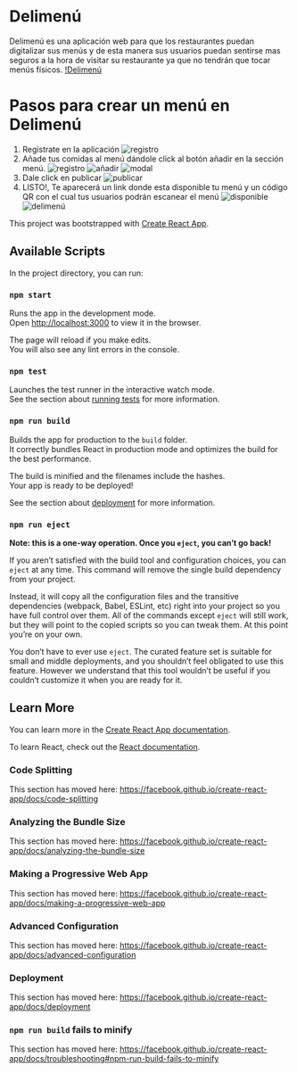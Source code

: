 # Delimenú
Delimenú es una aplicación web para que los restaurantes puedan digitalizar sus menús y de esta manera sus usuarios puedan sentirse mas seguros a la hora de visitar su restaurante ya que no tendrán que tocar menús físicos. 
[!Delimenú](https://servicios.juandagarcia.com/images/delimenu.jpg)

# Pasos para crear un menú en Delimenú 
1. Regístrate en la aplicación 
![registro](https://servicios.juandagarcia.com/images/register.png)
2. Añade tus comidas al menú dándole click al botón añadir en la sección menú.
![registro](https://servicios.juandagarcia.com/images/section.png)
![añadir](https://servicios.juandagarcia.com/images/anadir.jpg)
![modal](https://servicios.juandagarcia.com/images/modal.png)
3. Dale click en publicar 
![publicar](https://servicios.juandagarcia.com/images/publicar.jpg)
4. LISTO!, Te aparecerá un link donde esta disponible tu menú y un código QR con el cual tus usuarios podrán escanear el menú 
![disponible](https://servicios.juandagarcia.com/images/disponible.png)
![delimenú](https://servicios.juandagarcia.com/images/cart.png)

This project was bootstrapped with [Create React App](https://github.com/facebook/create-react-app).

## Available Scripts

In the project directory, you can run:

### `npm start`

Runs the app in the development mode.<br />
Open [http://localhost:3000](http://localhost:3000) to view it in the browser.

The page will reload if you make edits.<br />
You will also see any lint errors in the console.

### `npm test`

Launches the test runner in the interactive watch mode.<br />
See the section about [running tests](https://facebook.github.io/create-react-app/docs/running-tests) for more information.

### `npm run build`

Builds the app for production to the `build` folder.<br />
It correctly bundles React in production mode and optimizes the build for the best performance.

The build is minified and the filenames include the hashes.<br />
Your app is ready to be deployed!

See the section about [deployment](https://facebook.github.io/create-react-app/docs/deployment) for more information.

### `npm run eject`

**Note: this is a one-way operation. Once you `eject`, you can’t go back!**

If you aren’t satisfied with the build tool and configuration choices, you can `eject` at any time. This command will remove the single build dependency from your project.

Instead, it will copy all the configuration files and the transitive dependencies (webpack, Babel, ESLint, etc) right into your project so you have full control over them. All of the commands except `eject` will still work, but they will point to the copied scripts so you can tweak them. At this point you’re on your own.

You don’t have to ever use `eject`. The curated feature set is suitable for small and middle deployments, and you shouldn’t feel obligated to use this feature. However we understand that this tool wouldn’t be useful if you couldn’t customize it when you are ready for it.

## Learn More

You can learn more in the [Create React App documentation](https://facebook.github.io/create-react-app/docs/getting-started).

To learn React, check out the [React documentation](https://reactjs.org/).

### Code Splitting

This section has moved here: https://facebook.github.io/create-react-app/docs/code-splitting

### Analyzing the Bundle Size

This section has moved here: https://facebook.github.io/create-react-app/docs/analyzing-the-bundle-size

### Making a Progressive Web App

This section has moved here: https://facebook.github.io/create-react-app/docs/making-a-progressive-web-app

### Advanced Configuration

This section has moved here: https://facebook.github.io/create-react-app/docs/advanced-configuration

### Deployment

This section has moved here: https://facebook.github.io/create-react-app/docs/deployment

### `npm run build` fails to minify

This section has moved here: https://facebook.github.io/create-react-app/docs/troubleshooting#npm-run-build-fails-to-minify
